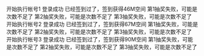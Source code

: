 开始执行帐号1
登录成功
已经签到过了，签到获得46M空间
第1抽奖失败，可能是次数不足了
第2抽奖失败，可能是次数不足了
第3抽奖失败，可能是次数不足了
开始执行帐号2
登录成功
已经签到过了，签到获得67M空间
第1抽奖失败，可能是次数不足了
第2抽奖失败，可能是次数不足了
第3抽奖失败，可能是次数不足了
开始执行帐号3
登录成功
已经签到过了，签到获得90M空间
第1抽奖失败，可能是次数不足了
第2抽奖失败，可能是次数不足了
第3抽奖失败，可能是次数不足了
